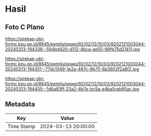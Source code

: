 # Hasil

## Foto C Plano

https://sirekap-obj-formc.kpu.go.id/8645/pemilu/ppwp/92/02/12/10/03/9202121003044-20240313-194338--594bd420-d112-4bca-ae50-98fb75d21411.jpg

https://sirekap-obj-formc.kpu.go.id/8645/pemilu/ppwp/92/02/12/10/03/9202121003044-20240313-194351--77dc1349-1e2a-467c-8b75-6b3602f2a8f2.jpg

https://sirekap-obj-formc.kpu.go.id/8645/pemilu/ppwp/92/02/12/10/03/9202121003044-20240313-194405--1d6a83ff-23a2-4b7e-bc5a-e4ba1ceb95ac.jpg


## Metadata

| Key        | Value               |
| ---------- | ------------------- |
| Time Stamp | 2024-03-13 20:00:00 |



